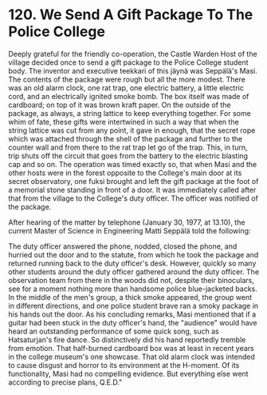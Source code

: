 


    
# 120. We Send A Gift Package To The Police College

Deeply grateful for the friendly co-operation, the Castle Warden Host of the village decided once to send a gift package to the Police College student body. The inventor and executive teekkari of this jäynä was Seppälä's Masi. The contents of the package were rough but all the more modest. There was an old alarm clock, one rat trap, one electric battery, a little electric cord, and an electrically ignited smoke bomb. The box itself was made of cardboard; on top of it was brown kraft paper. On the outside of the package, as always, a string lattice to keep everything together. For some whim of fate, these gifts were intertwined in such a way that when the string lattice was cut from any point, it gave in enough, that the secret rope which was attached through the shell of the package and further to the counter wall and from there to the rat trap let go of the trap. This, in turn, trip shuts off the circuit that goes from the battery to the electric blasting cap and so on. The operation was timed exactly so, that when Masi and the other hosts were in the forest opposite to the College's main door at its secret observatory, one fuksi brought and left the gift package at the foot of a memorial stone standing in front of a door. It was immediately called after that from the village to the College's duty officer. The officer was notified of the package.

After hearing of the matter by telephone (January 30, 1977, at 13.10), the current Master of Science in Engineering Matti Seppälä told the following:

The duty officer answered the phone, nodded, closed the phone, and hurried out the door and to the statute, from which he took the package and returned running back to the duty officer's desk. However, quickly so many other students around the duty officer gathered around the duty officer. The observation team from there in the woods did not, despite their binoculars, see for a moment nothing more than handsome police blue-jacketed backs. In the middle of the men's group, a thick smoke appeared, the group went in different directions, and one police student brave ran a smoky package in his hands out the door. As his concluding remarks, Masi mentioned that if a guitar had been stuck in the duty officer's hand, the "audience" would have heard an outstanding performance of some quick song, such as Hatsaturjan's fire dance. So distinctively did his hand reportedly tremble from emotion. That half-burned cardboard box was at least in recent years in the college museum's one showcase. That old alarm clock was intended to cause disgust and horror to its environment at the H-moment. Of its functionality, Masi had no compelling evidence. But everything else went according to precise plans, Q.E.D."
